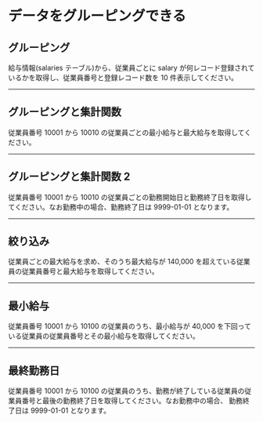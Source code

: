 # データをグルーピングできる

## グルーピング

給与情報(salaries テーブル)から、従業員ごとに salary が何レコード登録されているかを取得し、従業員番号と登録レコード数を 10 件表示してください。

---

## グルーピングと集計関数

従業員番号 10001 から 10010 の従業員ごとの最小給与と最大給与を取得してください。

---

## グルーピングと集計関数 2

従業員番号 10001 から 10010 の従業員ごとの勤務開始日と勤務終了日を取得してください。なお勤務中の場合、勤務終了日は 9999-01-01 となります。

---

## 絞り込み

従業員ごとの最大給与を求め、そのうち最大給与が 140,000 を超えている従業員の従業員番号と最大給与を取得してください。

---

## 最小給与

従業員番号 10001 から 10100 の従業員のうち、最小給与が 40,000 を下回っている従業員の従業員番号とその最小給与を取得してください。

---

## 最終勤務日

従業員番号 10001 から 10100 の従業員のうち、勤務が終了している従業員の従業員番号と最後の勤務終了日を取得してください。なお勤務中の場合、
勤務終了日は 9999-01-01 となります。
